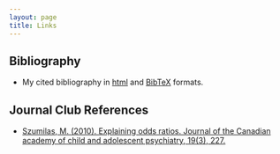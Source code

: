 ```yaml
---
layout: page
title: Links
---
```


## Bibliography
* My cited bibliography in [html](https://rsameni.github.io/research/publications/bibliography.html) and [BibTeX](https://rsameni.github.io/research/publications/References.bib) formats.

## Journal Club References
* [Szumilas, M. (2010). Explaining odds ratios. Journal of the Canadian academy of child and adolescent psychiatry, 19(3), 227.](https://www.ncbi.nlm.nih.gov/pmc/articles/PMC2938757/)
